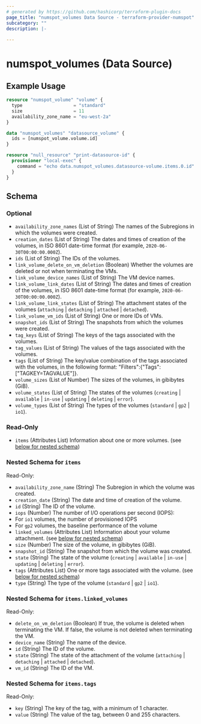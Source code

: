 ```yaml
---
# generated by https://github.com/hashicorp/terraform-plugin-docs
page_title: "numspot_volumes Data Source - terraform-provider-numspot"
subcategory: ""
description: |-
  
---
```


# numspot_volumes (Data Source)



## Example Usage

```terraform
resource "numspot_volume" "volume" {
  type                   = "standard"
  size                   = 11
  availability_zone_name = "eu-west-2a"
}

data "numspot_volumes" "datasource_volume" {
  ids = [numspot_volume.volume.id]
}

resource "null_resource" "print-datasource-id" {
  provisioner "local-exec" {
    command = "echo data.numspot_volumes.datasource-volume.items.0.id"
  }
}
```

<!-- schema generated by tfplugindocs -->
## Schema

### Optional

- `availability_zone_names` (List of String) The names of the Subregions in which the volumes were created.
- `creation_dates` (List of String) The dates and times of creation of the volumes, in ISO 8601 date-time format (for example, `2020-06-30T00:00:00.000Z`).
- `ids` (List of String) The IDs of the volumes.
- `link_volume_delete_on_vm_deletion` (Boolean) Whether the volumes are deleted or not when terminating the VMs.
- `link_volume_device_names` (List of String) The VM device names.
- `link_volume_link_dates` (List of String) The dates and times of creation of the volumes, in ISO 8601 date-time format (for example, `2020-06-30T00:00:00.000Z`).
- `link_volume_link_states` (List of String) The attachment states of the volumes (`attaching` \| `detaching` \| `attached` \| `detached`).
- `link_volume_vm_ids` (List of String) One or more IDs of VMs.
- `snapshot_ids` (List of String) The snapshots from which the volumes were created.
- `tag_keys` (List of String) The keys of the tags associated with the volumes.
- `tag_values` (List of String) The values of the tags associated with the volumes.
- `tags` (List of String) The key/value combination of the tags associated with the volumes, in the following format: &quot;Filters&quot;:{&quot;Tags&quot;:[&quot;TAGKEY=TAGVALUE&quot;]}.
- `volume_sizes` (List of Number) The sizes of the volumes, in gibibytes (GiB).
- `volume_states` (List of String) The states of the volumes (`creating` \| `available` \| `in-use` \| `updating` \| `deleting` \| `error`).
- `volume_types` (List of String) The types of the volumes (`standard` \| `gp2` \| `io1`).

### Read-Only

- `items` (Attributes List) Information about one or more volumes. (see [below for nested schema](#nestedatt--items))

<a id="nestedatt--items"></a>
### Nested Schema for `items`

Read-Only:

- `availability_zone_name` (String) The Subregion in which the volume was created.
- `creation_date` (String) The date and time of creation of the volume.
- `id` (String) The ID of the volume.
- `iops` (Number) The number of I/O operations per second (IOPS):<br />
- For `io1` volumes, the number of provisioned IOPS<br />
- For `gp2` volumes, the baseline performance of the volume
- `linked_volumes` (Attributes List) Information about your volume attachment. (see [below for nested schema](#nestedatt--items--linked_volumes))
- `size` (Number) The size of the volume, in gibibytes (GiB).
- `snapshot_id` (String) The snapshot from which the volume was created.
- `state` (String) The state of the volume (`creating` \| `available` \| `in-use` \| `updating` \| `deleting` \| `error`).
- `tags` (Attributes List) One or more tags associated with the volume. (see [below for nested schema](#nestedatt--items--tags))
- `type` (String) The type of the volume (`standard` \| `gp2` \| `io1`).

<a id="nestedatt--items--linked_volumes"></a>
### Nested Schema for `items.linked_volumes`

Read-Only:

- `delete_on_vm_deletion` (Boolean) If true, the volume is deleted when terminating the VM. If false, the volume is not deleted when terminating the VM.
- `device_name` (String) The name of the device.
- `id` (String) The ID of the volume.
- `state` (String) The state of the attachment of the volume (`attaching` \| `detaching` \| `attached` \| `detached`).
- `vm_id` (String) The ID of the VM.


<a id="nestedatt--items--tags"></a>
### Nested Schema for `items.tags`

Read-Only:

- `key` (String) The key of the tag, with a minimum of 1 character.
- `value` (String) The value of the tag, between 0 and 255 characters.
